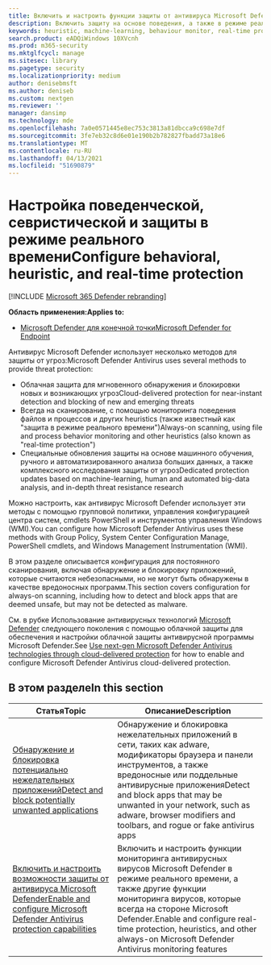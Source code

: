 ```yaml
---
title: Включить и настроить функции защиты от антивируса Microsoft Defender
description: Включить защиту на основе поведения, а также в режиме реального времени в Microsoft Defender AV.
keywords: heuristic, machine-learning, behaviour monitor, real-time protection, always-on, Microsoft Defender Antivirus, antimalware, security, defender
search.product: eADQiWindows 10XVcnh
ms.prod: m365-security
ms.mktglfcycl: manage
ms.sitesec: library
ms.pagetype: security
ms.localizationpriority: medium
author: denisebmsft
ms.author: deniseb
ms.custom: nextgen
ms.reviewer: ''
manager: dansimp
ms.technology: mde
ms.openlocfilehash: 7a0e0571445e8ec753c3813a81dbcca9c698e7df
ms.sourcegitcommit: 3fe7eb32c8d6e01e190b2b782827fbadd73a18e6
ms.translationtype: MT
ms.contentlocale: ru-RU
ms.lasthandoff: 04/13/2021
ms.locfileid: "51690879"
---
```

# <a name="configure-behavioral-heuristic-and-real-time-protection"></a><span data-ttu-id="4ea02-104">Настройка поведенческой, севристической и защиты в режиме реального времени</span><span class="sxs-lookup"><span data-stu-id="4ea02-104">Configure behavioral, heuristic, and real-time protection</span></span>

[!INCLUDE [Microsoft 365 Defender rebranding](../../includes/microsoft-defender.md)]


<span data-ttu-id="4ea02-105">**Область применения:**</span><span class="sxs-lookup"><span data-stu-id="4ea02-105">**Applies to:**</span></span>

- [<span data-ttu-id="4ea02-106">Microsoft Defender для конечной точки</span><span class="sxs-lookup"><span data-stu-id="4ea02-106">Microsoft Defender for Endpoint</span></span>](/microsoft-365/security/defender-endpoint/)

<span data-ttu-id="4ea02-107">Антивирус Microsoft Defender использует несколько методов для защиты от угроз:</span><span class="sxs-lookup"><span data-stu-id="4ea02-107">Microsoft Defender Antivirus uses several methods to provide threat protection:</span></span>

- <span data-ttu-id="4ea02-108">Облачная защита для мгновенного обнаружения и блокировки новых и возникающих угроз</span><span class="sxs-lookup"><span data-stu-id="4ea02-108">Cloud-delivered protection for near-instant detection and blocking of new and emerging threats</span></span>
- <span data-ttu-id="4ea02-109">Всегда на сканирование, с помощью мониторинга поведения файлов и процессов и других heuristics (также известный как "защита в режиме реального времени")</span><span class="sxs-lookup"><span data-stu-id="4ea02-109">Always-on scanning, using file and process behavior monitoring and other heuristics (also known as "real-time protection")</span></span>
- <span data-ttu-id="4ea02-110">Специальные обновления защиты на основе машинного обучения, ручного и автоматизированного анализа больших данных, а также комплексного исследования защиты от угроз</span><span class="sxs-lookup"><span data-stu-id="4ea02-110">Dedicated protection updates based on machine-learning, human and automated big-data analysis, and in-depth threat resistance research</span></span>

<span data-ttu-id="4ea02-111">Можно настроить, как антивирус Microsoft Defender использует эти методы с помощью групповой политики, управления конфигурацией центра систем, cmdlets PowerShell и инструментов управления Windows (WMI).</span><span class="sxs-lookup"><span data-stu-id="4ea02-111">You can configure how Microsoft Defender Antivirus uses these methods with Group Policy, System Center Configuration Manage, PowerShell cmdlets, and Windows Management Instrumentation (WMI).</span></span>

<span data-ttu-id="4ea02-112">В этом разделе описывается конфигурация для постоянного сканирования, включая обнаружение и блокировку приложений, которые считаются небезопасными, но не могут быть обнаружены в качестве вредоносных программ.</span><span class="sxs-lookup"><span data-stu-id="4ea02-112">This section covers configuration for always-on scanning, including how to detect and block apps that are deemed unsafe, but may not be detected as malware.</span></span>

<span data-ttu-id="4ea02-113">См. в рубке Использование антивирусных технологий [Microsoft Defender](cloud-protection-microsoft-defender-antivirus.md) следующего поколения с помощью облачной защиты для обеспечения и настройки облачной защиты антивирусной программы Microsoft Defender.</span><span class="sxs-lookup"><span data-stu-id="4ea02-113">See [Use next-gen Microsoft Defender Antivirus technologies through cloud-delivered protection](cloud-protection-microsoft-defender-antivirus.md) for how to enable and configure Microsoft Defender Antivirus cloud-delivered protection.</span></span>

## <a name="in-this-section"></a><span data-ttu-id="4ea02-114">В этом разделе</span><span class="sxs-lookup"><span data-stu-id="4ea02-114">In this section</span></span>

 <span data-ttu-id="4ea02-115">Статья</span><span class="sxs-lookup"><span data-stu-id="4ea02-115">Topic</span></span> | <span data-ttu-id="4ea02-116">Описание</span><span class="sxs-lookup"><span data-stu-id="4ea02-116">Description</span></span>
---|---
[<span data-ttu-id="4ea02-117">Обнаружение и блокировка потенциально нежелательных приложений</span><span class="sxs-lookup"><span data-stu-id="4ea02-117">Detect and block potentially unwanted applications</span></span>](detect-block-potentially-unwanted-apps-microsoft-defender-antivirus.md) | <span data-ttu-id="4ea02-118">Обнаружение и блокировка нежелательных приложений в сети, таких как adware, модификаторы браузера и панели инструментов, а также вредоносные или поддельные антивирусные приложения</span><span class="sxs-lookup"><span data-stu-id="4ea02-118">Detect and block apps that may be unwanted in your network, such as adware, browser modifiers and toolbars, and rogue or fake antivirus apps</span></span>
[<span data-ttu-id="4ea02-119">Включить и настроить возможности защиты от антивируса Microsoft Defender</span><span class="sxs-lookup"><span data-stu-id="4ea02-119">Enable and configure Microsoft Defender Antivirus protection capabilities</span></span>](configure-real-time-protection-microsoft-defender-antivirus.md) | <span data-ttu-id="4ea02-120">Включить и настроить функции мониторинга антивирусных вирусов Microsoft Defender в режиме реального времени, а также другие функции мониторинга вирусов, которые всегда на стороне Microsoft Defender.</span><span class="sxs-lookup"><span data-stu-id="4ea02-120">Enable and configure real-time protection, heuristics, and other always-on Microsoft Defender Antivirus monitoring features</span></span>